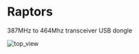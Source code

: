 # Raptors
387MHz to 464Mhz transceiver USB dongle


![top_view](https://user-images.githubusercontent.com/17099105/45455553-cbefef80-b6e7-11e8-8bd7-073c6a07b2a3.png)
